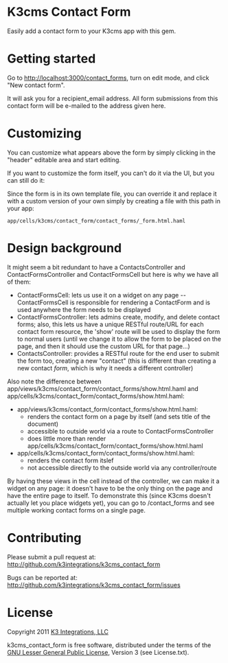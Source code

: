 K3cms Contact Form
==================

Easily add a contact form to your K3cms app with this gem.

Getting started
===============

Go to <http://localhost:3000/contact_forms>, turn on edit mode, and click "New contact form".

It will ask you for a recipient_email address. All form submissions from this contact form will be e-mailed to the address given here.

Customizing
===========

You can customize what appears above the form by simply clicking in the "header" editable area and start editing.

If you want to customize the form itself, you can't do it via the UI, but you can still do it:

Since the form is in its own template file, you can override it and replace it with a custom version of your own simply by creating a file with this path in your app: 

    app/cells/k3cms/contact_form/contact_forms/_form.html.haml

Design background
=================

It might seem a bit redundant to have a ContactsController and ContactFormsController and ContactFormsCell but here is why we have all of them:

* ContactFormsCell: lets us use it on a widget on any page -- ContactFormsCell is responsible for rendering a ContactForm and is used anywhere the form needs to be displayed
* ContactFormsController: lets admins create, modify, and delete contact forms; also, this lets us have a unique RESTful route/URL for each contact form resource, the 'show' route will be used to display the form to normal users (until we change it to allow the form to be placed on the page, and then it should use the custom URL for that page...)
* ContactsController: provides a RESTful route for the end user to submit the form too, creating a new "contact" (this is different than creating a new contact *form*, which is why it needs a different controller)

Also note the difference between app/views/k3cms/contact_form/contact_forms/show.html.haml and app/cells/k3cms/contact_form/contact_forms/show.html.haml:

* app/views/k3cms/contact_form/contact_forms/show.html.haml:
  * renders the contact form on a page by itself (and sets title of the document)
  * accessible to outside world via a route to ContactFormsController
  * does little more than render app/cells/k3cms/contact_form/contact_forms/show.html.haml 
* app/cells/k3cms/contact_form/contact_forms/show.html.haml:
  * renders the contact form itslef
  * not accessible directly to the outside world via any controller/route

By having these views in the cell instead of the controller, we can make it a widget on any page: it doesn't have to be the only thing on the page and have the entire page to itself.
To demonstrate this (since K3cms doesn't actually let you place widgets yet), you can go to /contact_forms and see multiple working contact forms on a single page.

Contributing
============

Please submit a pull request at: http://github.com/k3integrations/k3cms_contact_form

Bugs can be reported at: http://github.com/k3integrations/k3cms_contact_form/issues

License
=======

Copyright 2011 [K3 Integrations, LLC](http://www.k3integrations.com/)

k3cms_contact_form is free software, distributed under the terms of the [GNU Lesser General Public License](http://www.gnu.org/copyleft/lesser.html), Version 3 (see License.txt).
